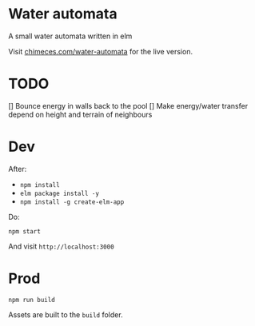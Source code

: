 # Water automata

A small water automata written in elm

Visit [chimeces.com/water-automata](https://chimeces.com/water-automata) for the live
version.

# TODO

[] Bounce energy in walls back to the pool
[] Make energy/water transfer depend on height and terrain of neighbours

# Dev

After: 

* `npm install`
* `elm package install -y`
* `npm install -g create-elm-app`

Do:

```
npm start
```

And visit `http://localhost:3000`

# Prod

```
npm run build
```

Assets are built to the `build` folder.
